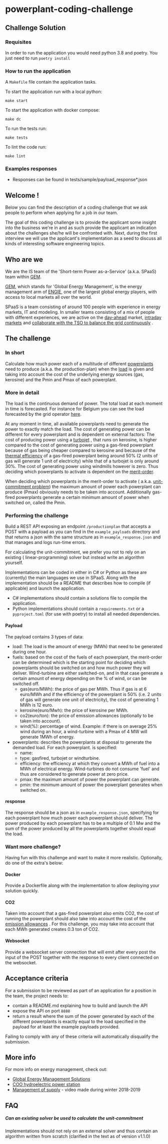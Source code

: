 # powerplant-coding-challenge

## Challenge Solution
### Requisites
In order to run the application you would need python 3.8 and poetry. You just
need to run `poetry install`
### How to run the application
A `Makefile` file contain the application tasks. 

To start the application run with a local python:
```shell
make start
```
To start the application with docker compose:
```shell
make dc
```
To run the tests run:
```shell
make tests
```
To lint the code run:
```shell
make lint
```

### Examples responses
* Responses can be found in tests/sample/payload_response*.json

## Welcome !

Below you can find the description of a coding challenge that we ask people to
perform when applying for a job in our team.

The goal of this coding challenge is to provide the applicant some insight into
the business we're in and as such provide the applicant an indication about the
challenges she/he will be confronted with. Next, during the first interview we
will use the applicant's implementation as a seed to discuss all kinds of
interesting software engineering topics.

## Who are we

We are the IS team of the 'Short-term Power as-a-Service' (a.k.a. SPaaS) team
within [GEM](https://gems.engie.com/).

[GEM](https://gems.engie.com/), which stands for 'Global Energy Management', is
the energy management arm of [ENGIE](https://www.engie.com/), one of the
largest global energy players, with access to local markets all over the world.

SPaaS is a team consisting of around 100 people with experience in energy
markets, IT and modeling. In smaller teams consisting of a mix of people with
different experiences, we are active on
the [day-ahead](https://en.wikipedia.org/wiki/European_Power_Exchange#Day-ahead_markets)
market,
[intraday markets](https://en.wikipedia.org/wiki/European_Power_Exchange#Intraday_markets)
and
[collaborate with the TSO to balance the grid continuously](https://en.wikipedia.org/wiki/Transmission_system_operator#Electricity_market_operations)
.

## The challenge

### In short

Calculate how much power each of a multitude of
different [powerplants](https://en.wikipedia.org/wiki/Power_station) need to
produce (a.k.a. the production-plan) when
the [load](https://en.wikipedia.org/wiki/Load_profile) is given and taking into
account the cost of the underlying energy sources (gas, kerosine) and the Pmin
and Pmax of each powerplant.

### More in detail

The load is the continuous demand of power. The total load at each moment in
time is forecasted. For instance for Belgium you can see the load forecasted by
the grid
operator [here](https://www.elia.be/en/grid-data/load-and-load-forecasts).

At any moment in time, all available powerplants need to generate the power to
exactly match the load. The cost of generating power can be different for every
powerplant and is dependent on external factors:
The cost of producing power using
a [turbojet](https://en.wikipedia.org/wiki/Gas_turbine#Industrial_gas_turbines_for_power_generation)
, that runs on kerosine, is higher compared to the cost of generating power
using a gas-fired powerplant because of gas being cheaper compared to kerosine
and because of the
[thermal efficiency](https://en.wikipedia.org/wiki/Thermal_efficiency) of a
gas-fired powerplant being around 50% (2 units of gas will generate 1 unit of
electricity) while that of a turbojet is only around 30%. The cost of
generating power using windmills however is zero. Thus deciding which
powerplants to activate is dependent on
the [merit-order](https://en.wikipedia.org/wiki/Merit_order).

When deciding which powerplants in the merit-order to activate
(
a.k.a. [unit-commitment problem](https://en.wikipedia.org/wiki/Unit_commitment_problem_in_electrical_power_production))
the maximum amount of power each powerplant can produce (Pmax) obviously needs
to be taken into account. Additionally gas-fired powerplants generate a certain
minimum amount of power when switched on, called the Pmin.

### Performing the challenge

Build a REST API exposing an endpoint `/productionplan` that accepts a POST
with a payload as you can find in the `example_payloads` directory and that
returns a json with the same structure as in `example_response.json` and that
manages and logs run-time errors.

For calculating the unit-commitment, we prefer you not to rely on an existing (
linear-programming) solver but instead write an algorithm yourself.

Implementations can be coded in either in C# or Python as these are (currently)
the main languages we use in SPaaS. Along with the implementation should be a
README that describes how to compile (if applicable) and launch the
application.

- C# implementations should contain a solutions file to compile the
  application.
- Python implementations should contain a `requirements.txt` or
  a `pyproject.toml` (for use with poetry) to install all needed dependencies.

#### Payload

The payload contains 3 types of data:

- load: The load is the amount of energy (MWh) that need to be generated during
  one hour.
- fuels: based on the cost of the fuels of each powerplant, the merit-order can
  be determined which is the starting point for deciding which powerplants
  should be switched on and how much power they will deliver. Wind-turbine are
  either switched-on, and in that case generate a certain amount of energy
  depending on the % of wind, or can be switched off.
    - gas(euro/MWh): the price of gas per MWh. Thus if gas is at 6 euro/MWh and
      if the efficiency of the powerplant is 50%
      (i.e. 2 units of gas will generate one unit of electricity), the cost of
      generating 1 MWh is 12 euro.
    - kerosine(euro/Mwh): the price of kerosine per MWh.
    - co2(euro/ton): the price of emission allowances (optionally to be taken
      into account).
    - wind(%): percentage of wind. Example: if there is on average 25% wind
      during an hour, a wind-turbine with a Pmax of 4 MW will generate 1MWh of
      energy.
- powerplants: describes the powerplants at disposal to generate the demanded
  load. For each powerplant. is specified:
    - name:
    - type: gasfired, turbojet or windturbine.
    - efficiency: the efficiency at which they convert a MWh of fuel into a MWh
      of electrical energy. Wind-turbines do not consume 'fuel' and thus are
      considered to generate power at zero price.
    - pmax: the maximum amount of power the powerplant can generate.
    - pmin: the minimum amount of power the powerplant generates when switched
      on.

#### response

The response should be a json as in `example_response.json`, specifying for
each powerplant how much power each powerplant should deliver. The power
produced by each powerplant has to be a multiple of 0.1 Mw and the sum of the
power produced by all the powerplants together should equal the load.

### Want more challenge?

Having fun with this challenge and want to make it more realistic. Optionally,
do one of the extra's below:

#### Docker

Provide a Dockerfile along with the implementation to allow deploying your
solution quickly.

#### CO2

Taken into account that a gas-fired powerplant also emits CO2, the cost of
running the powerplant should also take into account the cost of
the [emission allowances](https://en.wikipedia.org/wiki/Carbon_emission_trading)
. For this challenge, you may take into account that each MWh generated creates
0.3 ton of CO2.

#### Websocket

Provide a websocket server connection that will emit after every post the input
of the POST together with the response to every client connected on the
websocket.

## Acceptance criteria

For a submission to be reviewed as part of an application for a position in the
team, the project needs to:

- contain a README.md explaining how to build and launch the API
- expose the API on port `8888`
- return a result where the sum of the power generated by each of the different
  powerplants is exactly equal to the load specified in the payload for at
  least the example payloads provided.

Failing to comply with any of these criteria will automatically disqualify the
submission.

## More info

For more info on energy management, check out:

- [Global Energy Management Solutions](https://www.youtube.com/watch?v=SAop0RSGdHM)
- [COO hydroelectric power station](https://www.youtube.com/watch?v=edamsBppnlg)
- [Management of supply](https://www.youtube.com/watch?v=eh6IIQeeX3c) - video
  made during winter 2018-2019

## FAQ

##### Can an existing solver be used to calculate the unit-commitment

Implementations should not rely on an external solver and thus contain an
algorithm written from scratch (clarified in the text as of version v1.1.0)

